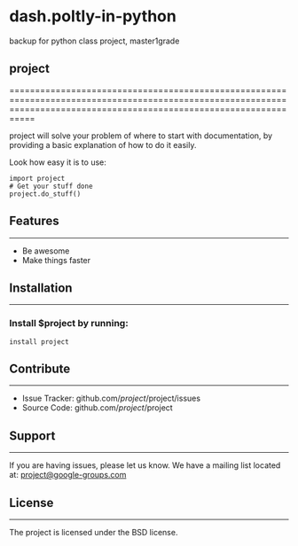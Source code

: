 # dash.poltly-in-python
backup for python class project, master1grade


## project
=======================================================================================================================================================================

project will solve your problem of where to start with documentation,
by providing a basic explanation of how to do it easily.

Look how easy it is to use:

    import project
    # Get your stuff done
    project.do_stuff()

## Features
-----------------------------------------------------------------------------------------------------------------------------------------------------------------------

- Be awesome
- Make things faster

## Installation
-----------------------------------------------------------------------------------------------------------------------------------------------------------------------

### Install $project by running:

    install project

## Contribute
-----------------------------------------------------------------------------------------------------------------------------------------------------------------------

- Issue Tracker: github.com/$project/$project/issues
- Source Code: github.com/$project/$project

## Support
-------

If you are having issues, please let us know.
We have a mailing list located at: project@google-groups.com

## License
-------

The project is licensed under the BSD license.
